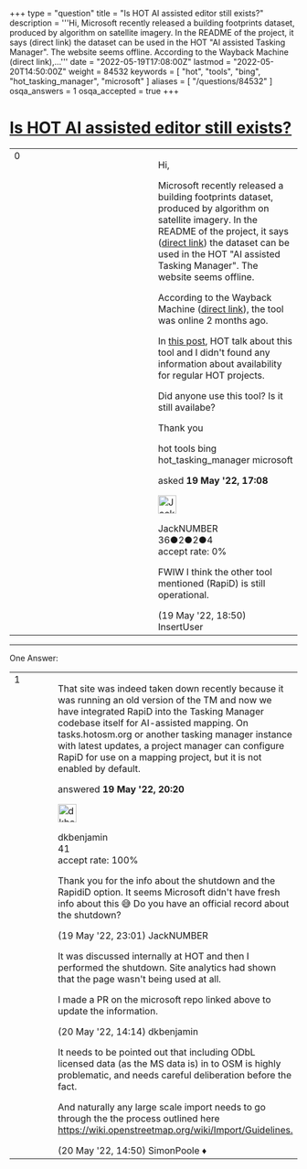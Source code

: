 +++
type = "question"
title = "Is HOT AI assisted editor still exists?"
description = '''Hi,  Microsoft recently released a building footprints dataset, produced by algorithm on satellite imagery. In the README of the project, it says (direct link) the dataset can be used in the HOT &quot;AI assisted Tasking Manager&quot;. The website seems offline. According to the Wayback Machine (direct link),...'''
date = "2022-05-19T17:08:00Z"
lastmod = "2022-05-20T14:50:00Z"
weight = 84532
keywords = [ "hot", "tools", "bing", "hot_tasking_manager", "microsoft" ]
aliases = [ "/questions/84532" ]
osqa_answers = 1
osqa_accepted = true
+++

<div class="headNormal">

# [Is HOT AI assisted editor still exists?](/questions/84532/is-hot-ai-assisted-editor-still-exists)

</div>

<div id="main-body">

<div id="askform">

<table id="question-table" style="width:100%;">
<colgroup>
<col style="width: 50%" />
<col style="width: 50%" />
</colgroup>
<tbody>
<tr>
<td style="width: 30px; vertical-align: top"><div class="vote-buttons">
<span id="post-84532-upvote" class="ajax-command post-vote up" rel="nofollow" title="I like this post (click again to cancel)"> </span>
<div id="post-84532-score" class="post-score" title="current number of votes">
0
</div>
<span id="post-84532-downvote" class="ajax-command post-vote down" rel="nofollow" title="I dont like this post (click again to cancel)"> </span> <span id="favorite-mark" class="ajax-command favorite-mark" rel="nofollow" title="mark/unmark this question as favorite (click again to cancel)"> </span>
<div id="favorite-count" class="favorite-count">
&#10;</div>
</div></td>
<td><div id="item-right">
<div class="question-body">
<p>Hi,</p>
<p>Microsoft recently released a building footprints dataset, produced by algorithm on satellite imagery. In the README of the project, it says (<a href="https://github.com/microsoft/GlobalMLBuildingFootprints#will-the-data-be-used-or-made-available-in-the-larger-openstreetmap-ecosystem">direct link</a>) the dataset can be used in the HOT "AI assisted Tasking Manager". The website seems offline.</p>
<p>According to the Wayback Machine (<a href="https://web.archive.org/web/2021*/https://tasks-assisted.hotosm.org/">direct link</a>), the tool was online 2 months ago.</p>
<p>In <a href="https://www.hotosm.org/updates/hands-on-assisted-tasks/">this post</a>, HOT talk about this tool and I didn't found any information about availability for regular HOT projects.</p>
<p>Did anyone use this tool? Is it still availabe?</p>
<p>Thank you</p>
</div>
<div id="question-tags" class="tags-container tags">
<span class="post-tag tag-link-hot" rel="tag" title="see questions tagged &#39;hot&#39;">hot</span> <span class="post-tag tag-link-tools" rel="tag" title="see questions tagged &#39;tools&#39;">tools</span> <span class="post-tag tag-link-bing" rel="tag" title="see questions tagged &#39;bing&#39;">bing</span> <span class="post-tag tag-link-hot_tasking_manager" rel="tag" title="see questions tagged &#39;hot_tasking_manager&#39;">hot_tasking_manager</span> <span class="post-tag tag-link-microsoft" rel="tag" title="see questions tagged &#39;microsoft&#39;">microsoft</span>
</div>
<div id="question-controls" class="post-controls">
&#10;</div>
<div class="post-update-info-container">
<div class="post-update-info post-update-info-user">
<p>asked <strong>19 May '22, 17:08</strong></p>
<img src="https://secure.gravatar.com/avatar/8ddc92523f0a5e1104858f297ab5b044?s=32&amp;d=identicon&amp;r=g" class="gravatar" width="32" height="32" alt="JackNUMBER&#39;s gravatar image" />
<p><span>JackNUMBER</span><br />
<span class="score" title="36 reputation points">36</span><span title="2 badges"><span class="badge1">●</span><span class="badgecount">2</span></span><span title="2 badges"><span class="silver">●</span><span class="badgecount">2</span></span><span title="4 badges"><span class="bronze">●</span><span class="badgecount">4</span></span><br />
<span class="accept_rate" title="Rate of the user&#39;s accepted answers">accept rate:</span> <span title="JackNUMBER has no accepted answers">0%</span></p>
</div>
</div>
<div id="comments-container-84532" class="comments-container">
<span id="84535"></span>
<div id="comment-84535" class="comment">
<div id="post-84535-score" class="comment-score">
&#10;</div>
<div class="comment-text">
<p>FWIW I think the other tool mentioned (RapiD) is still operational.</p>
</div>
<div id="comment-84535-info" class="comment-info">
<span class="comment-age">(19 May '22, 18:50)</span> <span class="comment-user userinfo">InsertUser</span>
</div>
</div>
</div>
<div id="comment-tools-84532" class="comment-tools">
&#10;</div>
<div class="clear">
&#10;</div>
<div id="comment-84532-form-container" class="comment-form-container">
&#10;</div>
<div class="clear">
&#10;</div>
</div></td>
</tr>
</tbody>
</table>

------------------------------------------------------------------------

<div class="tabBar">

<span id="sort-top"></span>

<div class="headQuestions">

One Answer:

</div>

</div>

<span id="84537"></span>

<div id="answer-container-84537" class="answer accepted-answer">

<table style="width:100%;">
<colgroup>
<col style="width: 50%" />
<col style="width: 50%" />
</colgroup>
<tbody>
<tr>
<td style="width: 30px; vertical-align: top"><div class="vote-buttons">
<span id="post-84537-upvote" class="ajax-command post-vote up" rel="nofollow" title="I like this post (click again to cancel)"> </span>
<div id="post-84537-score" class="post-score" title="current number of votes">
1
</div>
<span id="post-84537-downvote" class="ajax-command post-vote down" rel="nofollow" title="I dont like this post (click again to cancel)"> </span> <span class="accept-answer on" rel="nofollow" title="JackNUMBER has selected this answer as the correct answer"> </span>
</div></td>
<td><div class="item-right">
<div class="answer-body">
<p>That site was indeed taken down recently because it was running an old version of the TM and now we have integrated RapiD into the Tasking Manager codebase itself for AI-assisted mapping. On tasks.hotosm.org or another tasking manager instance with latest updates, a project manager can configure RapiD for use on a mapping project, but it is not enabled by default.</p>
</div>
<div class="answer-controls post-controls">
&#10;</div>
<div class="post-update-info-container">
<div class="post-update-info post-update-info-user">
<p>answered <strong>19 May '22, 20:20</strong></p>
<img src="https://secure.gravatar.com/avatar/4b64b0e2f7abdb7765bf29e3a3480bae?s=32&amp;d=identicon&amp;r=g" class="gravatar" width="32" height="32" alt="dkbenjamin&#39;s gravatar image" />
<p><span>dkbenjamin</span><br />
<span class="score" title="41 reputation points">41</span><br />
<span class="accept_rate" title="Rate of the user&#39;s accepted answers">accept rate:</span> <span title="dkbenjamin has one accepted answer">100%</span></p>
</div>
</div>
<div id="comments-container-84537" class="comments-container">
<span id="84538"></span>
<div id="comment-84538" class="comment">
<div id="post-84538-score" class="comment-score">
&#10;</div>
<div class="comment-text">
<p>Thank you for the info about the shutdown and the RapidiD option. It seems Microsoft didn't have fresh info about this 😅 Do you have an official record about the shutdown?</p>
</div>
<div id="comment-84538-info" class="comment-info">
<span class="comment-age">(19 May '22, 23:01)</span> <span class="comment-user userinfo">JackNUMBER</span>
</div>
</div>
<span id="84551"></span>
<div id="comment-84551" class="comment">
<div id="post-84551-score" class="comment-score">
&#10;</div>
<div class="comment-text">
<p>It was discussed internally at HOT and then I performed the shutdown. Site analytics had shown that the page wasn't being used at all.</p>
<p>I made a PR on the microsoft repo linked above to update the information.</p>
</div>
<div id="comment-84551-info" class="comment-info">
<span class="comment-age">(20 May '22, 14:14)</span> <span class="comment-user userinfo">dkbenjamin</span>
</div>
</div>
<span id="84552"></span>
<div id="comment-84552" class="comment">
<div id="post-84552-score" class="comment-score">
&#10;</div>
<div class="comment-text">
<p>It needs to be pointed out that including ODbL licensed data (as the MS data is) in to OSM is highly problematic, and needs careful deliberation before the fact.</p>
<p>And naturally any large scale import needs to go through the the process outlined here <a href="https://wiki.openstreetmap.org/wiki/Import/Guidelines.">https://wiki.openstreetmap.org/wiki/Import/Guidelines.</a></p>
</div>
<div id="comment-84552-info" class="comment-info">
<span class="comment-age">(20 May '22, 14:50)</span> <span class="comment-user userinfo">SimonPoole ♦</span>
</div>
</div>
</div>
<div id="comment-tools-84537" class="comment-tools">
&#10;</div>
<div class="clear">
&#10;</div>
<div id="comment-84537-form-container" class="comment-form-container">
&#10;</div>
<div class="clear">
&#10;</div>
</div></td>
</tr>
</tbody>
</table>

</div>

<div class="paginator-container-left">

</div>

</div>

</div>

